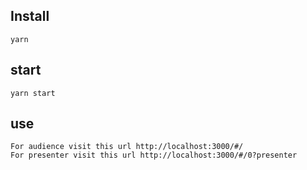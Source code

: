 ## Install

    yarn

## start

    yarn start


## use

    For audience visit this url http://localhost:3000/#/
    For presenter visit this url http://localhost:3000/#/0?presenter


